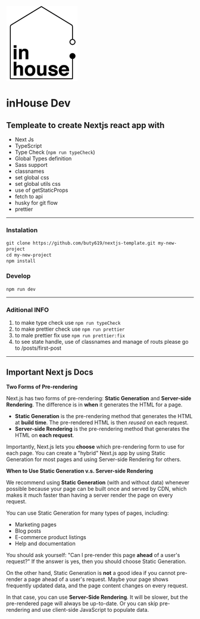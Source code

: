 ![inhouse_logo](/public/images/inHouse.png)

# inHouse Dev

## Templeate to create Nextjs react app with

- Next Js
- TypeScript
- Type Check (`npm run typeCheck`)
- Global Types definition
- Sass support
- classnames
- set global css
- set global utils css
- use of getStaticProps
- fetch to api
- husky for git flow
- prettier

---

### Instalation

```
git clone https://github.com/buty619/nextjs-template.git my-new-project
cd my-new-project
npm install
```

### Develop

```
npm run dev
```

---

### Aditional INFO

1. to make type check use `npm run typeCheck`
2. to make prettier check use `npm run prettier`
3. to male prettier fix use `npm run prettier:fix`
4. to see state handle, use of classnames and manage of routs please go to /posts/first-post

---

## Important Next js Docs

**Two Forms of Pre-rendering**

Next.js has two forms of pre-rendering: **Static Generation** and **Server-side Rendering**. The difference is in **when** it generates the HTML for a page.

- **Static Generation** is the pre-rendering method that generates the HTML at **build time**. The pre-rendered HTML is then _reused_ on each request.
- **Server-side Rendering** is the pre-rendering method that generates the HTML on **each request**.

Importantly, Next.js lets you **choose** which pre-rendering form to use for each page. You can create a "hybrid" Next.js app by using Static Generation for most pages and using Server-side Rendering for others.

**When to Use Static Generation v.s. Server-side Rendering**

We recommend using **Static Generation** (with and without data) whenever possible because your page can be built once and served by CDN, which makes it much faster than having a server render the page on every request.

You can use Static Generation for many types of pages, including:

- Marketing pages
- Blog posts
- E-commerce product listings
- Help and documentation

You should ask yourself: "Can I pre-render this page **ahead** of a user's request?" If the answer is yes, then you should choose Static Generation.

On the other hand, Static Generation is **not** a good idea if you cannot pre-render a page ahead of a user's request. Maybe your page shows frequently updated data, and the page content changes on every request.

In that case, you can use **Server-Side Rendering**. It will be slower, but the pre-rendered page will always be up-to-date. Or you can skip pre-rendering and use client-side JavaScript to populate data.
